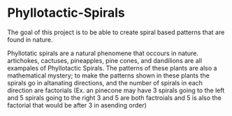 # Phyllotactic-Spirals
The goal of this project is to be able to create spiral based patterns that are found in nature. 

Phyllotatic spirals are a natural phenomene that occours in nature. artichokes, cactuses, pineapples, pine cones, and dandilions are all exampales of Phyllotactic Spirals. The patterns of these plants are also a mathematical mystery; to make the patterns shown in these plants the spirals go in altanating directions, and the number of spirals in each direction are factorials (Ex. an pinecone may have 3 spirals going to the left and 5 spirals going to the right 3 and 5 are both factroials and 5 is also the factorial that would be after 3 in asending order)

